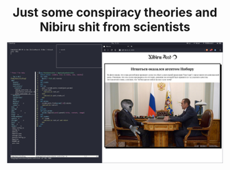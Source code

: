 <h1 align="center">Just some conspiracy theories and Nibiru shit from scientists</h1>
<img src = "scr.png"></img>
